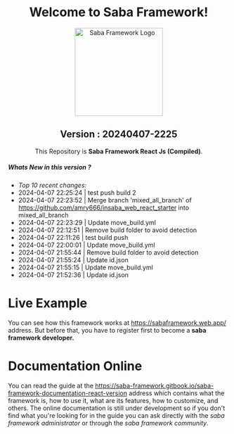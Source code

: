 <div style="text-align:center;">

# Welcome to Saba Framework!

<div style="text-align:center;">
  <img src="https://res.cloudinary.com/insaba/image/upload/v1700625287/saba_framework/logo_saba_framework_gqw72y.png" alt="Saba Framework Logo" width="200">
</div>

## Version : <span style="display:none">**version**</span>20240407-2225<span style="display:none">**version_end**</span>

This Repository is **Saba Framework React Js (Compiled)**.

</div>

##### Whats New in this version ?

<span style="display:none">**changes**</span>
- _Top 10 recent changes:_ 
- 2024-04-07 22:25:24 | test push build 2
- 2024-04-07 22:23:52 | Merge branch 'mixed_all_branch' of https://github.com/amry666/insaba_web_react_starter into mixed_all_branch
- 2024-04-07 22:23:29 | Update move_build.yml
- 2024-04-07 22:12:51 | Remove build folder to avoid detection
- 2024-04-07 22:11:26 | test build push
- 2024-04-07 22:00:01 | Update move_build.yml
- 2024-04-07 21:55:44 | Remove build folder to avoid detection
- 2024-04-07 21:55:24 | Update id.json
- 2024-04-07 21:55:15 | Update move_build.yml
- 2024-04-07 21:52:36 | Update id.json<span style="display:none">**changes_end**</span>

# Live Example

You can see how this framework works at https://sabaframework.web.app/ address. But before that, you have to register first to become a **saba framework developer.**

# Documentation Online

You can read the guide at the https://saba-framework.gitbook.io/saba-framework-documentation-react-version address which contains what the framework is, how to use it, what are its features, how to customize, and others. The online documentation is still under development so if you don't find what you're looking for in the guide you can ask directly with the _saba framework administrator_ or through the _saba framework community_.
